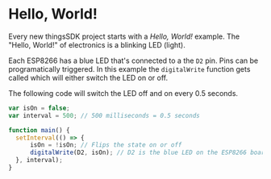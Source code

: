 # Hello, World!

Every new thingsSDK project starts with a _Hello, World!_ example. The "Hello, World!" of electronics is a blinking LED (light).

Each ESP8266 has a blue LED that's connected to a the `D2` pin. Pins can be programatically triggered. In this example the `digitalWrite` function gets called which will either switch the LED on or off.

The following code will switch the LED off and on every 0.5 seconds.

```javascript
var isOn = false;
var interval = 500; // 500 milliseconds = 0.5 seconds

function main() {
  setInterval(() => {
      isOn = !isOn; // Flips the state on or off
      digitalWrite(D2, isOn); // D2 is the blue LED on the ESP8266 boards
  }, interval);
}
```
